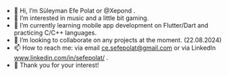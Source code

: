 - 👋 Hi, I’m Süleyman Efe Polat or @Xepond .
- 👀 I’m interested in music and a little bit gaming.
- 🌱 I’m currently learning mobile app development on Flutter/Dart and practicing C/C++ languages.
- 💞️ I’m looking to collaborate on any projects at the moment. (22.08.2024)
- 📫 How to reach me: via email ce.sefepolat@gmail.com or via LinkedIn www.linkedin.com/in/sefepolat/ .
- 🤩 Thank you for your interest!

<!---
Xepond/Xepond is a ✨ special ✨ repository because its `README.md` (this file) appears on your GitHub profile.
You can click the Preview link to take a look at your changes.
--->
